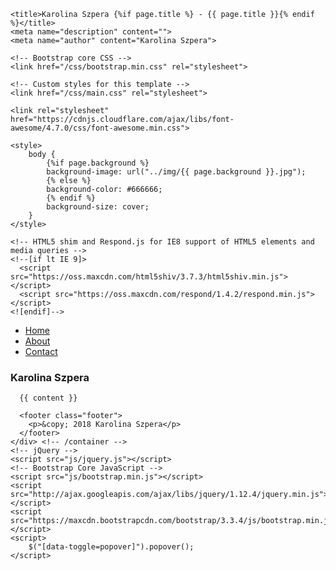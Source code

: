 <!DOCTYPE html>
<html lang="en">
<head>
    <meta charset="utf-8">
    <meta http-equiv="X-UA-Compatible" content="IE=edge">
    <meta name="viewport" content="width=device-width, initial-scale=1">

    <title>Karolina Szpera {%if page.title %} - {{ page.title }}{% endif %}</title>
    <meta name="description" content="">
    <meta name="author" content="Karolina Szpera">

    <!-- Bootstrap core CSS -->
    <link href="/css/bootstrap.min.css" rel="stylesheet">

    <!-- Custom styles for this template -->
    <link href="/css/main.css" rel="stylesheet">

    <link rel="stylesheet" href="https://cdnjs.cloudflare.com/ajax/libs/font-awesome/4.7.0/css/font-awesome.min.css">

    <style>
        body {
            {%if page.background %}
            background-image: url("../img/{{ page.background }}.jpg");
            {% else %}
            background-color: #666666;
            {% endif %}
            background-size: cover;
        }
    </style>

    <!-- HTML5 shim and Respond.js for IE8 support of HTML5 elements and media queries -->
    <!--[if lt IE 9]>
      <script src="https://oss.maxcdn.com/html5shiv/3.7.3/html5shiv.min.js"></script>
      <script src="https://oss.maxcdn.com/respond/1.4.2/respond.min.js"></script>
    <![endif]-->
</head>
<body>
    <div class="container">
      <div class="header clearfix">
        <nav>
          <ul class="nav nav-pills pull-right">
            <li role="presentation"{%if page.section == "index" %} class="active"{% endif %}><a href="index.html">Home</a></li>
            <li role="presentation"{%if page.section == "about" %} class="active"{% endif %}><a href="about.html">About</a></li>
            <li role="presentation"{%if page.section == "contact" %} class="active"{% endif %}><a href="contact.html">Contact</a></li>
          </ul>
        </nav>
        <h3 class="text-muted">Karolina Szpera</h3>
      </div>

      {{ content }}

      <footer class="footer">
        <p>&copy; 2018 Karolina Szpera</p>
      </footer>
    </div> <!-- /container -->
    <!-- jQuery -->
    <script src="js/jquery.js"></script>
    <!-- Bootstrap Core JavaScript -->
    <script src="js/bootstrap.min.js"></script>
    <script src="http://ajax.googleapis.com/ajax/libs/jquery/1.12.4/jquery.min.js"></script>
    <script src="https://maxcdn.bootstrapcdn.com/bootstrap/3.3.4/js/bootstrap.min.js"></script>
    <script>
        $("[data-toggle=popover]").popover();
    </script>
</body>
</html>
